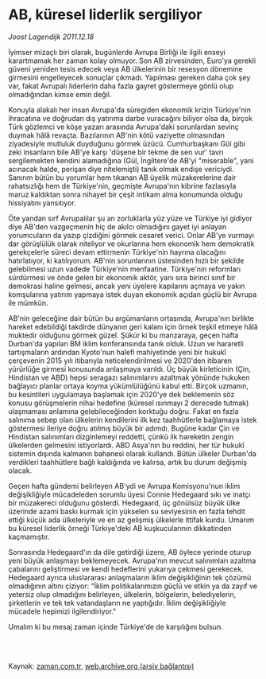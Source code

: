 # AB, küresel liderlik sergiliyor

*Joost Lagendijk 2011.12.18*

<td class="columnist-detail">
<p>İyimser mizaçlı biri olarak, bugünlerde Avrupa Birliği ile ilgili enseyi karartmamak her zaman kolay olmuyor. Son AB zirvesinden, Euro'ya gerekli güveni yeniden tesis edecek veya AB ülkelerinin bir resesyon dönemine girmesini engelleyecek sonuçlar çıkmadı. Yapılması gereken daha çok şey var, fakat Avrupalı liderlerin daha fazla gayret göstermeye gönlü olup olmadığından kimse emin değil.</p>
<p>
<div id="haberMetinDiv">
<p>Konuyla alakalı her insan Avrupa'da süregiden ekonomik krizin Türkiye'nin ihracatına ve doğrudan dış yatırıma darbe vuracağını biliyor olsa da, birçok Türk gözlemci ve köşe yazarı arasında Avrupa'daki sorunlardan sevinç duymak hâlâ revaçta. Bazılarının AB'nin kötü vaziyette olmasından ziyadesiyle mutluluk duyduğunu görmek üzücü. Cumhurbaşkanı Gül gibi zeki insanların bile AB'ye karşı 'düşene bir tekme de sen vur' tavrı sergilemekten kendini alamadığına (Gül, İngiltere'de AB'yi "miserable", yani acınacak halde, perişan diye nitelemişti) tanık olmak endişe vericiydi. Sanırım bütün bu yorumlar hem tıkanan AB üyelik müzakerelerine dair rahatsızlığı hem de Türkiye'nin, geçmişte Avrupa'nın kibrine fazlasıyla maruz kaldıktan sonra nihayet bir çeşit intikam alma konumunda olduğu hissiyatını yansıtıyor.
<p>Öte yandan sırf Avrupalılar şu an zorluklarla yüz yüze ve Türkiye iyi gidiyor diye AB'den vazgeçmenin hiç de akılcı olmadığını gayet iyi anlayan yorumcuların da yazıp çizdiğini görmek cesaret verici. Onlar AB'ye vurmayı dar görüşlülük olarak niteliyor ve okurlarına hem ekonomik hem demokratik gerekçelerle süreci devam ettirmenin Türkiye'nin hayrına olacağını hatırlatıyor, ki katılıyorum. AB'nin sorunlarının üstesinden hızlı bir şekilde gelebilmesi uzun vadede Türkiye'nin menfaatine. Türkiye'nin reformları sürdürmesi ve önde gelen bir ekonomik aktör, yanı sıra birinci sınıf bir demokrasi haline gelmesi, ancak yeni üyelere kapılarını açmaya ve yakın komşularına yatırım yapmaya istek duyan ekonomik açıdan güçlü bir Avrupa ile mümkün.
<p>AB'nin geleceğine dair bütün bu argümanların ortasında, Avrupa'nın birlikte hareket edebildiği takdirde dünyanın geri kalanı için örnek teşkil etmeye hâlâ muktedir olduğunu görmek güzel. Şükür ki bu manzaraya, geçen hafta Durban'da yapılan BM iklim konferansında tanık olduk. Uzun ve hararetli tartışmaların ardından Kyoto'nun halefi mahiyetinde yeni bir hukukî çerçevenin 2015 yılı itibarıyla neticelendirilmesi ve 2020'den itibaren yürürlüğe girmesi konusunda anlaşmaya varıldı. Üç büyük kirleticinin (Çin, Hindistan ve ABD) hepsi seragazı salınımlarını azaltmak yönünde hukuken bağlayıcı planlar ortaya koyma yükümlülüğünü kabul etti. Birçok uzmanın, bu kesintileri uygulamaya başlamak için 2020'ye dek beklemenin söz konusu görüşmelerin nihai hedefine (küresel ısınmayı 2 derecede tutmak) ulaşmaması anlamına gelebileceğinden korktuğu doğru. Fakat en fazla salınıma sebep olan ülkelerin kendilerini ilk kez taahhütlerle bağlamaya istek göstermesi ileriye doğru atılmış büyük bir adımdı. Bugüne kadar Çin ve Hindistan salınımları dizginlemeyi reddetti, çünkü ilk hareketin zengin ülkelerden gelmesini istiyorlardı. ABD Asya'nın bu reddini, her tür hukukî sistemin dışında kalmanın bahanesi olarak kullandı. Bütün ülkeler Durban'da verdikleri taahhütlere bağlı kaldığında ve kalırsa, artık bu durum değişmiş olacak.
<p>Geçen hafta gündemi belirleyen AB'ydi ve Avrupa Komisyonu'nun iklim değişikliğiyle mücadeleden sorumlu üyesi Connie Hedegaard sıkı ve inatçı bir müzakereci olduğunu gösterdi. Hedegaard, üç gönülsüz büyük ülke üzerinde azami baskı kurmak için yükselen su seviyesinin en fazla tehdit ettiği küçük ada ülkeleriyle ve en az gelişmiş ülkelerle ittifak kurdu. Umarım bu küresel liderlik örneği Türkiye'deki AB kuşkucularının dikkatinden kaçmamıştır.
<p>Sonrasında Hedegaard'ın da dile getirdiği üzere, AB öylece yerinde oturup yeni büyük anlaşmayı beklemeyecek. Avrupa'nın mevcut salınımları azaltma çabalarını geliştirmesi ve kendi hedeflerini yukarıya çekmesi gerekecek. Hedegaard ayrıca uluslararası anlaşmaların iklim değişikliğinin tek çözümü olmadığının altını çiziyor: "İklim politikalarımızın güçlü ve etkin ya da zayıf ve yetersiz olup olmadığını belirleyen, ülkelerin, bölgelerin, belediyelerin, şirketlerin ve tek tek vatandaşların ne yaptığıdır. İklim değişikliğiyle mücadele hepimizi ilgilendiriyor."
<p>Umalım ki bu mesaj zaman içinde Türkiye'de de karşılığını bulsun. </p></p></p></p></p></p></div>
</p>


<p><br>
		 </br></p></td>

Kaynak: [zaman.com.tr](http://zaman.com.tr/yazar.do?yazino=1216410), [web.archive.org (arşiv bağlantısı)](http://web.archive.org/web/20120129122805/http://zaman.com.tr/yazar.do?yazino=1216410)
